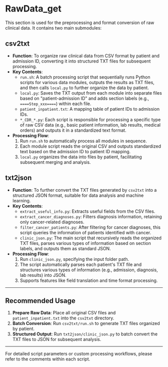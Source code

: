# RawData_get

This section is used for the preprocessing and format conversion of raw clinical data. It contains two main submodules:

## csv2txt

-   **Function**: To organize raw clinical data from CSV format by patient and admission ID, converting it into structured TXT files for subsequent processing.
-   **Key Contents**:
    -   `run.sh`: A batch processing script that sequentially runs Python scripts for various data modules, outputs the results as TXT files, and then calls `local.py` to further organize the data by patient.
    -   `local.py`: Saves the TXT output from each module into separate files based on "patient-admission ID" and adds section labels (e.g., `====Step_xxx====`) within each file.
    -   `patient_inpatient.txt`: A mapping table of patient IDs to admission IDs.
    -   `*_CDR_*.py`: Each script is responsible for processing a specific type of raw CSV data (e.g., basic patient information, lab results, medical orders) and outputs it in a standardized text format.
-   **Processing Flow**:
    1.  Run `run.sh` to automatically process all modules in sequence.
    2.  Each module script reads the original CSV and outputs standardized text based on the admission ID to patient ID mapping.
    3.  `local.py` organizes the data into files by patient, facilitating subsequent merging and analysis.

## txt2json

-   **Function**: To further convert the TXT files generated by `csv2txt` into a structured JSON format, suitable for data analysis and machine learning.
-   **Key Contents**:
    -   `extract_useful_info.py`: Extracts useful fields from the CSV files.
    -   `extract_cancer_diagnoses.py`: Filters diagnosis information, retaining only cancer-related diagnoses.
    -   `filter_cancer_patients.py`: After filtering for cancer diagnoses, this script queries the information of patients identified with cancer.
    -   `clinic_json.py`: The main script that recursively reads the organized TXT files, parses various types of information based on section labels, and outputs them as standard JSON.
-   **Processing Flow**:
    1.  Run `clinic_json.py`, specifying the input folder path.
    2.  The script automatically parses each patient's TXT file and structures various types of information (e.g., admission, diagnosis, lab results) into JSON.
    3.  Supports features like field translation and time format processing.

---

## Recommended Usage

1.  **Prepare Raw Data**: Place all original CSV files and `patient_inpatient.txt` into the `csv2txt` directory.
2.  **Batch Conversion**: Run `csv2txt/run.sh` to generate TXT files organized by patient.
3.  **Structured Output**: Run `txt2json/clinic_json.py` to batch convert the TXT files to JSON for subsequent analysis.

---

For detailed script parameters or custom processing workflows, please refer to the comments within each script.